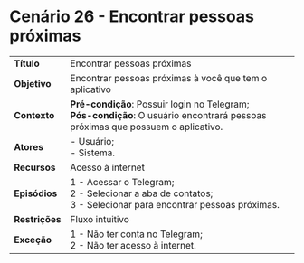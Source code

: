 # Cenário 26 - Encontrar pessoas próximas 

|        |                   |  
| -------  |  :------------------------------------|
|**Título** | Encontrar pessoas próximas |
|**Objetivo** | Encontrar pessoas próximas à você que tem o aplicativo |
|**Contexto** |**Pré-condição**: Possuir login no Telegram;<br>**Pós-condição**: O usuário encontrará pessoas próximas que possuem o aplicativo. |
|**Atores**   | - Usuário;<br> - Sistema.        | 
|**Recursos** | Acesso à internet|
|**Episódios**| 1 - Acessar o Telegram; <br> 2 - Selecionar a aba de contatos; <br>3 - Selecionar para encontrar pessoas próximas.|
|**Restrições**| Fluxo intuitivo| 
|**Exceção**| 1 - Não ter conta no Telegram;<br> 2 - Não ter acesso à internet.    |

 